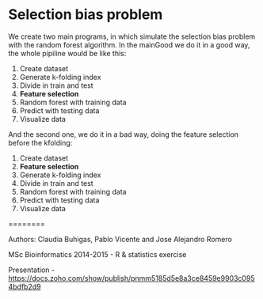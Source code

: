 Selection bias problem
========

We create two main programs, in which simulate the selection bias problem with the random forest algorithm. In the mainGood we do it in a good way, the whole pipiline would be like this:

1. Create dataset
2. Generate k-folding index
3. Divide in train and test
4. <b>Feature selection</b>
5. Random forest with training data
6. Predict with testing data
7. Visualize data

And the second one, we do it in a bad way, doing the feature selection before the kfolding:

1. Create dataset
2. <b>Feature selection</b>
3. Generate k-folding index
4. Divide in train and test
5. Random forest with training data
6. Predict with testing data
7. Visualize data

========

Authors: Claudia Buhigas, Pablo Vicente and Jose Alejandro Romero

MSc Bioinformatics 2014-2015 - R & statistics exercise

Presentation - https://docs.zoho.com/show/publish/pnmm5185d5e8a3ce8459e9903c0954bdfb2d9
